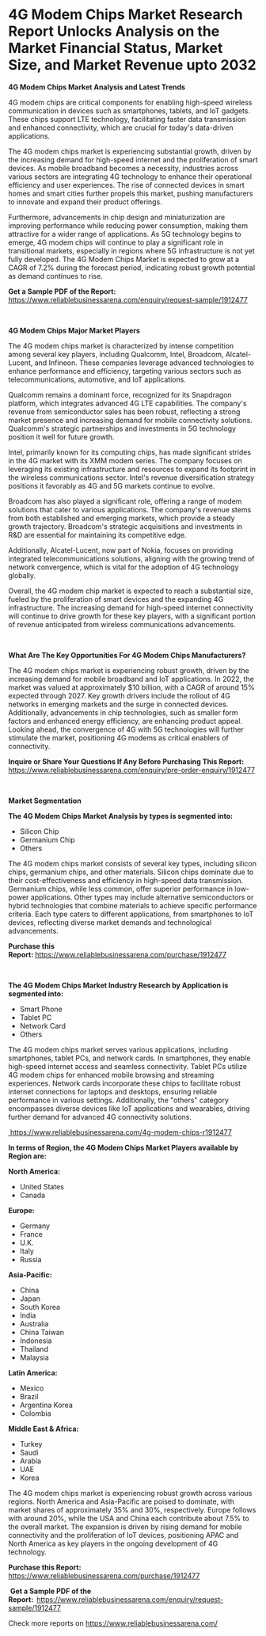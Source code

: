 <p><h1>4G Modem Chips Market Research Report Unlocks Analysis on the Market Financial Status, Market Size, and Market Revenue upto 2032</h1></p><p><strong>4G Modem Chips Market Analysis and Latest Trends</strong></p>
<p><p>4G modem chips are critical components for enabling high-speed wireless communication in devices such as smartphones, tablets, and IoT gadgets. These chips support LTE technology, facilitating faster data transmission and enhanced connectivity, which are crucial for today's data-driven applications.</p><p>The 4G modem chips market is experiencing substantial growth, driven by the increasing demand for high-speed internet and the proliferation of smart devices. As mobile broadband becomes a necessity, industries across various sectors are integrating 4G technology to enhance their operational efficiency and user experiences. The rise of connected devices in smart homes and smart cities further propels this market, pushing manufacturers to innovate and expand their product offerings.</p><p>Furthermore, advancements in chip design and miniaturization are improving performance while reducing power consumption, making them attractive for a wider range of applications. As 5G technology begins to emerge, 4G modem chips will continue to play a significant role in transitional markets, especially in regions where 5G infrastructure is not yet fully developed. The 4G Modem Chips Market is expected to grow at a CAGR of 7.2% during the forecast period, indicating robust growth potential as demand continues to rise.</p></p>
<p><strong>Get a Sample PDF of the Report:&nbsp;</strong> <a href="https://www.reliablebusinessarena.com/enquiry/request-sample/1912477?utm_campaign=2264&utm_medium=2&utm_source=Github&utm_content=ia&utm_term=13022025&utm_id=4g-modem-chips">https://www.reliablebusinessarena.com/enquiry/request-sample/1912477</a></p>
<p>&nbsp;</p>
<p><strong>4G Modem Chips Major Market Players</strong></p>
<p><p>The 4G modem chips market is characterized by intense competition among several key players, including Qualcomm, Intel, Broadcom, Alcatel-Lucent, and Infineon. These companies leverage advanced technologies to enhance performance and efficiency, targeting various sectors such as telecommunications, automotive, and IoT applications.</p><p>Qualcomm remains a dominant force, recognized for its Snapdragon platform, which integrates advanced 4G LTE capabilities. The company's revenue from semiconductor sales has been robust, reflecting a strong market presence and increasing demand for mobile connectivity solutions. Qualcomm's strategic partnerships and investments in 5G technology position it well for future growth.</p><p>Intel, primarily known for its computing chips, has made significant strides in the 4G market with its XMM modem series. The company focuses on leveraging its existing infrastructure and resources to expand its footprint in the wireless communications sector. Intel's revenue diversification strategy positions it favorably as 4G and 5G markets continue to evolve.</p><p>Broadcom has also played a significant role, offering a range of modem solutions that cater to various applications. The company's revenue stems from both established and emerging markets, which provide a steady growth trajectory. Broadcom's strategic acquisitions and investments in R&D are essential for maintaining its competitive edge.</p><p>Additionally, Alcatel-Lucent, now part of Nokia, focuses on providing integrated telecommunications solutions, aligning with the growing trend of network convergence, which is vital for the adoption of 4G technology globally.</p><p>Overall, the 4G modem chip market is expected to reach a substantial size, fueled by the proliferation of smart devices and the expanding 4G infrastructure. The increasing demand for high-speed internet connectivity will continue to drive growth for these key players, with a significant portion of revenue anticipated from wireless communications advancements.</p></p>
<p>&nbsp;</p>
<p><strong>What Are The Key Opportunities For 4G Modem Chips Manufacturers?</strong></p>
<p><p>The 4G modem chips market is experiencing robust growth, driven by the increasing demand for mobile broadband and IoT applications. In 2022, the market was valued at approximately $10 billion, with a CAGR of around 15% expected through 2027. Key growth drivers include the rollout of 4G networks in emerging markets and the surge in connected devices. Additionally, advancements in chip technologies, such as smaller form factors and enhanced energy efficiency, are enhancing product appeal. Looking ahead, the convergence of 4G with 5G technologies will further stimulate the market, positioning 4G modems as critical enablers of connectivity.</p></p>
<p><strong>Inquire or Share Your Questions If Any Before Purchasing This Report:</strong> <a href="https://www.reliablebusinessarena.com/enquiry/pre-order-enquiry/1912477?utm_campaign=2264&utm_medium=2&utm_source=Github&utm_content=ia&utm_term=13022025&utm_id=4g-modem-chips">https://www.reliablebusinessarena.com/enquiry/pre-order-enquiry/1912477</a></p>
<p>&nbsp;</p>
<p><strong>Market Segmentation</strong></p>
<p><strong>The 4G Modem Chips Market Analysis by types is segmented into:</strong></p>
<p><ul><li>Silicon Chip</li><li>Germanium Chip</li><li>Others</li></ul></p>
<p><p>The 4G modem chips market consists of several key types, including silicon chips, germanium chips, and other materials. Silicon chips dominate due to their cost-effectiveness and efficiency in high-speed data transmission. Germanium chips, while less common, offer superior performance in low-power applications. Other types may include alternative semiconductors or hybrid technologies that combine materials to achieve specific performance criteria. Each type caters to different applications, from smartphones to IoT devices, reflecting diverse market demands and technological advancements.</p></p>
<p><strong>Purchase this Report:&nbsp;</strong><a href="https://www.reliablebusinessarena.com/purchase/1912477?utm_campaign=2264&utm_medium=2&utm_source=Github&utm_content=ia&utm_term=13022025&utm_id=4g-modem-chips">https://www.reliablebusinessarena.com/purchase/1912477</a></p>
<p>&nbsp;</p>
<p><strong>The 4G Modem Chips Market Industry Research by Application is segmented into:</strong></p>
<p><ul><li>Smart Phone</li><li>Tablet PC</li><li>Network Card</li><li>Others</li></ul></p>
<p><p>The 4G modem chips market serves various applications, including smartphones, tablet PCs, and network cards. In smartphones, they enable high-speed internet access and seamless connectivity. Tablet PCs utilize 4G modem chips for enhanced mobile browsing and streaming experiences. Network cards incorporate these chips to facilitate robust internet connections for laptops and desktops, ensuring reliable performance in various settings. Additionally, the "others" category encompasses diverse devices like IoT applications and wearables, driving further demand for advanced 4G connectivity solutions.</p></p>
<p><a href="https://www.reliablebusinessarena.com/4g-modem-chips-r1912477?utm_campaign=2264&utm_medium=2&utm_source=Github&utm_content=ia&utm_term=13022025&utm_id=4g-modem-chips">&nbsp;https://www.reliablebusinessarena.com/4g-modem-chips-r1912477</a></p>
<p><strong>In terms of Region, the 4G Modem Chips Market Players available by Region are:</strong></p>
<p>
    <p> <strong> North America: </strong>
        <ul>
            <li>United States</li>
            <li>Canada</li>
        </ul>
        </p> 
    <p> <strong> Europe: </strong>
        <ul>
            <li>Germany</li>
            <li>France</li>
            <li>U.K.</li>
            <li>Italy</li>
            <li>Russia</li>
        </ul>
        </p> 
    <p> <strong> Asia-Pacific: </strong>
        <ul>
            <li>China</li>
            <li>Japan</li>
            <li>South Korea</li>
            <li>India</li>
            <li>Australia</li>
            <li>China Taiwan</li>
            <li>Indonesia</li>
            <li>Thailand</li>
            <li>Malaysia</li>
        </ul>
        </p> 
    <p> <strong> Latin America: </strong>
        <ul>
            <li>Mexico</li>
            <li>Brazil</li>
            <li>Argentina Korea</li>
            <li>Colombia</li>
        </ul>
        </p> 
    <p> <strong> Middle East & Africa: </strong>
        <ul>
            <li>Turkey</li>
            <li>Saudi</li>
            <li>Arabia</li>
            <li>UAE</li>
            <li>Korea</li>
        </ul>
    </p>
    </p>
<p><p>The 4G modem chips market is experiencing robust growth across various regions. North America and Asia-Pacific are poised to dominate, with market shares of approximately 35% and 30%, respectively. Europe follows with around 20%, while the USA and China each contribute about 7.5% to the overall market. The expansion is driven by rising demand for mobile connectivity and the proliferation of IoT devices, positioning APAC and North America as key players in the ongoing development of 4G technology.</p></p>
<p><strong>Purchase this Report: </strong><a href="https://www.reliablebusinessarena.com/purchase/1912477?utm_campaign=2264&utm_medium=2&utm_source=Github&utm_content=ia&utm_term=13022025&utm_id=4g-modem-chips">https://www.reliablebusinessarena.com/purchase/1912477</a></p>
<p>&nbsp;<strong>Get a Sample PDF of the Report:&nbsp;&nbsp;</strong><a href="https://www.reliablebusinessarena.com/enquiry/request-sample/1912477?utm_campaign=2264&utm_medium=2&utm_source=Github&utm_content=ia&utm_term=13022025&utm_id=4g-modem-chips">https://www.reliablebusinessarena.com/enquiry/request-sample/1912477</a></p>
<p><strong></strong></p>
<p>Check more reports on <a href="https://www.reliablebusinessarena.com/?utm_campaign=2264&utm_medium=2&utm_source=Github&utm_content=ia&utm_term=13022025&utm_id=4g-modem-chips">https://www.reliablebusinessarena.com/</a></p>